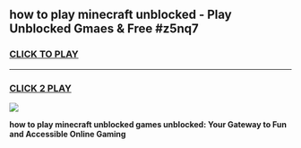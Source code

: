 
## how to play minecraft unblocked - Play Unblocked Gmaes & Free #z5nq7
<h3>
<a href="https://news.freeplayer.one?title=how_to_play_minecraft_unblocked&ref=26F">CLICK TO PLAY</a></h3>
<hr>

<h3>
<a href="https://news.freeplayer.one?title=how_to_play_minecraft_unblocked&ref=26F">CLICK 2 PLAY</a>
  
</h3>

<a href="https://news.freeplayer.one?title=how_to_play_minecraft_unblocked&ref=26F/"><img src="https://clearcache.store/games.png"></a>


**how to play minecraft unblocked games unblocked: Your Gateway to Fun and Accessible Online Gaming**
